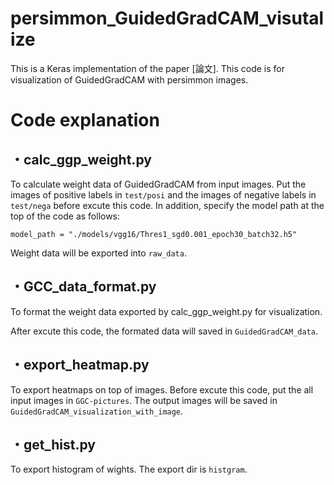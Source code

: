 # persimmon_GuidedGradCAM_visutalize

This is a Keras implementation of the paper [論文]. 
This code is for visualization of GuidedGradCAM with persimmon images. 

# Code explanation
## ・calc_ggp_weight.py
To calculate weight data of GuidedGradCAM from input images. 
Put the images of positive labels in ```test/posi``` and the images of negative labels in ```test/nega``` before excute this code. 
In addition, specify the model path at the top of the code as follows:

```
model_path = "./models/vgg16/Thres1_sgd0.001_epoch30_batch32.h5"
```

Weight data will be exported into ```raw_data```.

## ・GCC_data_format.py
To format the weight data exported by calc_ggp_weight.py for visualization. 

After excute this code, the formated data will saved in ```GuidedGradCAM_data```.

## ・export_heatmap.py
To export heatmaps on top of images.
Before excute this code, put the all input images in ```GGC-pictures```.
The output images will be saved in ```GuidedGradCAM_visualization_with_image```.

## ・get_hist.py
To export histogram of wights.
The export dir is ```histgram```.